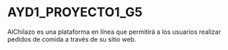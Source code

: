 # AYD1_PROYECTO1_G5
AlChilazo es una plataforma en línea que permitirá a los usuarios realizar pedidos de comida a través de su sitio web. 
